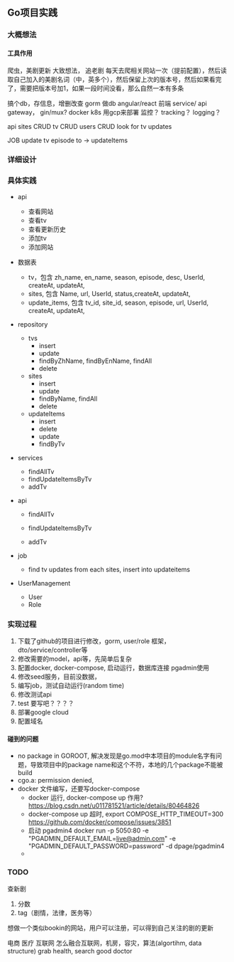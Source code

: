 ## Go项目实践

### 大概想法

#### 工具作用

爬虫，美剧更新
大致想法，
追老剧
每天去爬相关网站一次（提前配置），然后读取自己加入的美剧名词（中，英多个），然后保留上次的版本号，然后如果看完了，需要把版本号加1，如果一段时间没看，那么自然一本有多条

搞个db，存信息，增删改查
gorm 做db
angular/react 前端
service/ 
api gateway， gin/mux?
docker
k8s
用gcp来部署
监控？
tracking？
logging？

api
sites CRUD
tv CRUD
users CRUD
look for tv updates

JOB
update tv episode to -> updateItems



### 详细设计



### 具体实践

* api 

  * 查看网站
  * 查看tv
  * 查看更新历史
  * 添加tv
  * 添加网站

* 数据表

  * tv，包含 zh_name, en_name, season, episode, desc, UserId, createAt, updateAt,
  * sites, 包含 Name, url, UserId, status,createAt, updateAt,
  * update_items, 包含 tv_id, site_id, season, episode, url, UserId, createAt, updateAt,

* repository

  * tvs
    * insert
    * update
    * findByZhName, findByEnName, findAll
    * delete
  * sites
    * insert
    * update
    * findByName, findAll
    * delete
  * updateItems
    * insert
    * delete
    * update
    * findByTv

* services

  * findAllTv
  * findUpdateItemsByTv
  * addTv

* api

  * findAllTv

  * findUpdateItemsByTv

  * addTv

    

* job

  * find tv updates from each sites, insert into updateitems

* UserManagement

  * User
  * Role

### 实现过程

1. 下载了github的项目进行修改，gorm, user/role 框架，dto/service/controller等
2. 修改需要的model，api等，先简单后复杂
3. 配置docker, docker-compose, 启动运行，数据库连接 pgadmin使用
4. 修改seed服务，目前没数据， 
5. 编写job，测试自动运行(random time)
6. 修改测试api
7. test 要写吧？？？？
8. 部署google cloud
9. 配置域名

#### 碰到的问题

* no package in GOROOT, 解决发现是go.mod中本项目的module名字有问题，导致项目中的package name和这个不符，本地的几个package不能被build
* cgo.a: permission denied, 
* docker 文件编写，还要写docker-compose 
  * docker 运行, docker-compose up 作用? https://blog.csdn.net/u011781521/article/details/80464826
  * docker-compose up 超时, export COMPOSE_HTTP_TIMEOUT=300 https://github.com/docker/compose/issues/3851
  * 启动 pgadmin4 docker run -p 5050:80 -e "PGADMIN_DEFAULT_EMAIL=live@admin.com" -e "PGADMIN_DEFAULT_PASSWORD=password" -d dpage/pgadmin4
  * 

### TODO 


查新剧
1. 分数
2. tag（剧情，法律，医务等）

想做一个类似bookin的网站，用户可以注册，可以得到自己关注的剧的更新


电商
医疗
互联网
怎么融合互联网，机房，容灾，算法(algortihm, data structure)
grab health, search good doctor